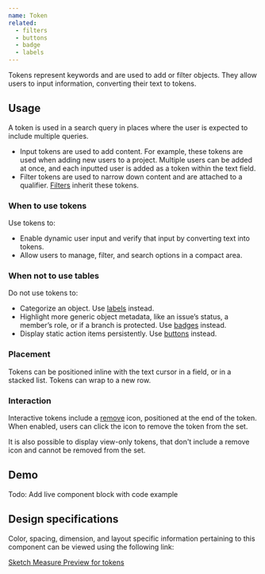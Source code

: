 ```yaml
---
name: Token
related:
  - filters
  - buttons
  - badge
  - labels
---
```


Tokens represent keywords and are used to add or filter objects. They allow users to input information, converting their text to tokens.

## Usage

A token is used in a search query in places where the user is expected to include multiple queries.

- Input tokens are used to add content. For example, these tokens are used when adding new users to a project. Multiple users can be added at once, and each inputted user is added as a token within the text field.
- Filter tokens are used to narrow down content and are attached to a qualifier. [Filters](/components/filters) inherit these tokens.

### When to use tokens

Use tokens to:

- Enable dynamic user input and verify that input by converting text into tokens.
- Allow users to manage, filter, and search options in a compact area.

### When not to use tables

Do not use tokens to:

- Categorize an object. Use [labels](https://design.gitlab.com/components/labels/) instead.
- Highlight more generic object metadata, like an issue’s status, a member’s role, or if a branch is protected. Use [badges](https://design.gitlab.com/components/badge/) instead.
- Display static action items persistently. Use [buttons](https://design.gitlab.com/components/buttons) instead.

### Placement

Tokens can be positioned inline with the text cursor in a field, or in a stacked list. Tokens can wrap to a new row.

### Interaction

Interactive tokens include a [remove](http://gitlab-org.gitlab.io/gitlab-svgs/?q=~close) icon, positioned at the end of the token. When enabled, users can click the icon to remove the token from the set.

It is also possible to display view-only tokens, that don't include a remove icon and cannot be removed from the set.

## Demo

Todo: Add live component block with code example

## Design specifications

Color, spacing, dimension, and layout specific information pertaining to this component can be viewed using the following link:

[Sketch Measure Preview for tokens](https://gitlab-org.gitlab.io/gitlab-design/hosted/design-gitlab-specs/tokens-spec-previews/)
